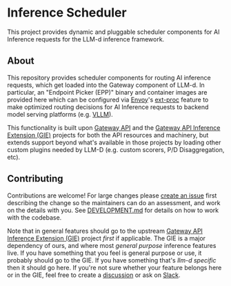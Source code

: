 # Inference Scheduler

This project provides dynamic and pluggable scheduler components for AI
Inference requests for the LLM-d inference framework.

## About

This repository provides scheduler components for routing AI inference
requests, which get loaded into the Gateway component of LLM-d. In particular,
an "Endpoint Picker (EPP)" binary and container images are provided here which
can be configured via [Envoy]'s [ext-proc] feature to make optimized routing
decisions for AI Inference requests to backend model serving platforms (e.g.
[VLLM]).

This functionality is built upon [Gateway API] and the [Gateway API Inference
Extension (GIE)] projects for both the API resources and machinery, but extends
support beyond what's available in those projects by loading other custom
plugins needed by LLM-D (e.g. custom scorers, P/D Disaggregation, etc).

[Envoy]:https://github.com/envoyproxy/envoy
[ext-proc]:https://www.envoyproxy.io/docs/envoy/latest/configuration/http/http_filters/ext_proc_filter
[VLLM]:https://github.com/vllm-project/vllm
[Gateway API]:https://github.com/kubernetes-sigs/gateway-api
[Gateway API Inference Extension (GIE)]:https://github.com/kubernetes-sigs/gateway-api-inference-extension

## Contributing

Contributions are welcome! For large changes please [create an issue] first
describing the change so the maintainers can do an assessment, and work on the
details with you. See [DEVELOPMENT.md](/DEVELOPMENT.md) for details on how to
work with the codebase.

Note that in general features should go to the upstream [Gateway API Inference
Extension (GIE)] project _first_ if applicable. The GIE is a major dependency of
ours, and where most _general purpose_ inference features live. If you have
something that you feel is general purpose or use, it probably should go to the GIE. If you have
something that's _llm-d specific_ then it should go here. If you're not sure
whether your feature belongs here or in the GIE, feel free to create a
[discussion] or ask on [Slack].

[create an issue]:https://github.com/neuralmagic/llm-d-inference-scheduler/issues/new
[Gateway API Inference Extension (GIE)]:https://github.com/kubernetes-sigs/gateway-api-inference-extension
[discussion]:https://github.com/neuralmagic/llm-d-inference-scheduler/discussions/new?category=q-a
[Slack]:https://llm-d.slack.com/
